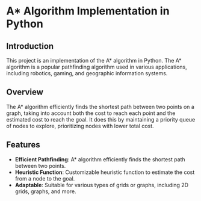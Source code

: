 # A* Algorithm Implementation in Python

## Introduction
This project is an implementation of the A* algorithm in Python. The A* algorithm is a popular pathfinding algorithm used in various applications, including robotics, gaming, and geographic information systems.

## Overview
The A* algorithm efficiently finds the shortest path between two points on a graph, taking into account both the cost to reach each point and the estimated cost to reach the goal. It does this by maintaining a priority queue of nodes to explore, prioritizing nodes with lower total cost.

## Features
- **Efficient Pathfinding**: A* algorithm efficiently finds the shortest path between two points.
- **Heuristic Function**: Customizable heuristic function to estimate the cost from a node to the goal.
- **Adaptable**: Suitable for various types of grids or graphs, including 2D grids, graphs, and more.

